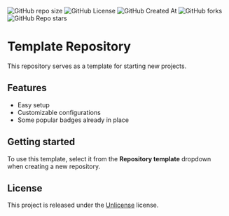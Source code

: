 
![GitHub repo size](https://img.shields.io/github/repo-size/MaxGripe/maxgripe.github.io)
![GitHub License](https://img.shields.io/github/license/MaxGripe/maxgripe.github.io)
![GitHub Created At](https://img.shields.io/github/created-at/MaxGripe/maxgripe.github.io)
![GitHub forks](https://img.shields.io/github/forks/MaxGripe/maxgripe.github.io)
![GitHub Repo stars](https://img.shields.io/github/stars/MaxGripe/maxgripe.github.io)


# Template Repository

This repository serves as a template for starting new projects.

## Features

- Easy setup
- Customizable configurations
- Some popular badges already in place

## Getting started

To use this template, select it from the **Repository template** dropdown when creating a new repository.

## License

This project is released under the [Unlicense](LICENSE) license.
